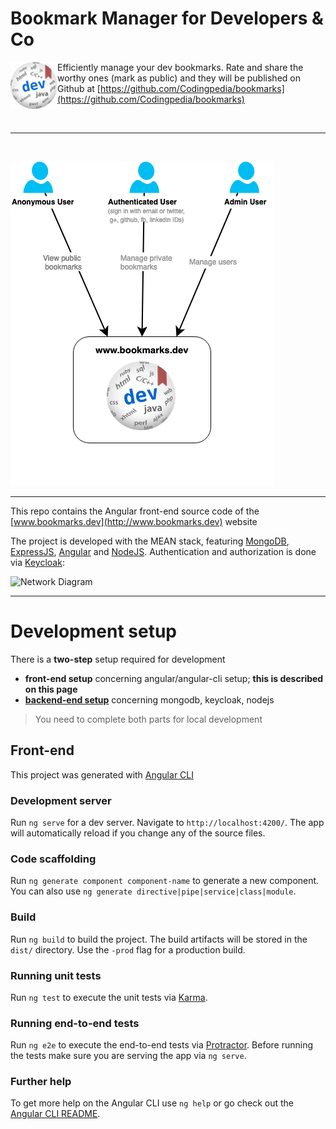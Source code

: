 # Bookmark Manager for Developers & Co

<img align="left" src="src/assets/bookmarks.dev-logo-md.png">

Efficiently manage your dev bookmarks. Rate and share the worthy ones (mark as public) and they will be published on Github 
at [https://github.com/Codingpedia/bookmarks](https://github.com/Codingpedia/bookmarks)
  
<br/>
  
 ---
 
 <br/>
 
![Codingmarks Context](src/assets/bookmarks-dev-context.png)

---
This repo contains the Angular front-end source code of the [www.bookmarks.dev](http://www.bookmarks.dev) website

The project is developed with the MEAN stack, featuring [MongoDB](https://docs.mongodb.com/manual/), [ExpressJS](https://expressjs.com/en/api.html),
 [Angular](https://angular.io/docs/ts/latest/) and [NodeJS](https://nodejs.org/en/docs/). Authentication and authorization
 is done via [Keycloak](http://www.keycloak.org/): 
 
![Network Diagram](https://raw.githubusercontent.com/wiki/Codingpedia/bookmarks-api/images/network-diagram.png)

***

# Development setup

There is a **two-step** setup required for development 
* **front-end setup** concerning angular/angular-cli setup; **this is described on this page**
* **[backend-end setup](https://github.com/Codingpedia/bookmarks-api)** concerning mongodb, keycloak, nodejs

> You need to complete both parts for local development

## Front-end

This project was generated with [Angular CLI](https://github.com/angular/angular-cli)

### Development server

Run `ng serve` for a dev server. Navigate to `http://localhost:4200/`. The app will automatically reload if you change any of the source files.

### Code scaffolding

Run `ng generate component component-name` to generate a new component. You can also use `ng generate directive|pipe|service|class|module`.

### Build

Run `ng build` to build the project. The build artifacts will be stored in the `dist/` directory. Use the `-prod` flag for a production build.

### Running unit tests

Run `ng test` to execute the unit tests via [Karma](https://karma-runner.github.io).

### Running end-to-end tests

Run `ng e2e` to execute the end-to-end tests via [Protractor](http://www.protractortest.org/).
Before running the tests make sure you are serving the app via `ng serve`.

### Further help

To get more help on the Angular CLI use `ng help` or go check out the [Angular CLI README](https://github.com/angular/angular-cli/blob/master/README.md).
